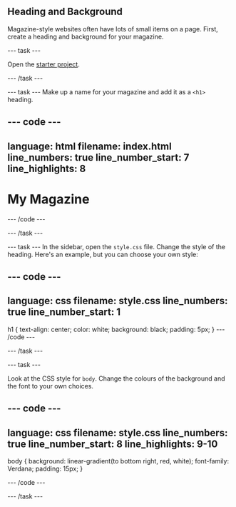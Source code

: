 ## Heading and Background

Magazine-style websites often have lots of small items on a page. First, create a heading and background for your magazine.

--- task ---

Open the <a href="https://editor.raspberrypi.org/en/projects/magazine-starter" target="_blank">starter project</a>.

--- /task ---

--- task ---
Make up a name for your magazine and add it as a `<h1>` heading.

--- code ---
---
language: html
filename: index.html
line_numbers: true
line_number_start: 7
line_highlights: 8
---
<body>
	<h1>My Magazine</h1>

</body>

--- /code ---

--- /task ---

--- task ---
In the sidebar, open the `style.css` file. Change the style of the heading. Here's an example, but you can choose your own style:


--- code ---
---
language: css
filename: style.css
line_numbers: true
line_number_start: 1
---
h1 {
    text-align: center;
    color: white;
    background: black;
    padding: 5px;
}
--- /code ---

--- /task ---

--- task ---

Look at the CSS style for `body`. Change the colours of the background and the font to your own choices.


--- code ---
---
language: css
filename: style.css
line_numbers: true
line_number_start: 8
line_highlights: 9-10
---
body {
  background: linear-gradient(to bottom right, red, white);
  font-family: Verdana;
  padding: 15px;
}

--- /code ---

--- /task ---



